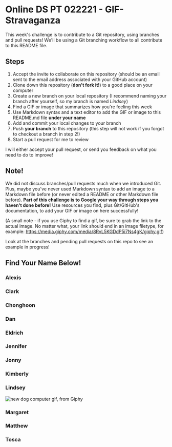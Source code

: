# Online DS PT 022221 - GIF-Stravaganza

This week's challenge is to contribute to a Git repository, using branches and pull requests! We'll be using a Git branching workflow to all contribute to this README file.

## Steps

1. Accept the invite to collaborate on this repository (should be an email sent to the email address associated with your GitHub account)
2. Clone down this repository (**don't fork it!**) to a good place on your computer
3. Create a new branch on your local repository (I recommend naming your branch after yourself, so my branch is named *Lindsey*)
4. Find a GIF or image that summarizes how you're feeling this week
5. Use Markdown syntax and a text editor to add the GIF or image to this README.md file **under your name**
6. Add and commit your local changes to your branch
7. Push **your branch** to this repository (this step will not work if you forgot to checkout a branch in step 2!)
8. Start a pull request for me to review

I will either accept your pull request, or send you feedback on what you need to do to improve!

## Note!

We did not discuss branches/pull requests much when we introduced Git. Plus, maybe you've never used Markdown syntax to add an image to a Markdown file before (or never edited a README or other Markdown file before). **Part of this challenge is to Google your way through steps you haven't done before!** Use resources you find, plus Git/GitHub's documentation, to add your GIF or image on here successfully!

(A small note - if you use Giphy to find a gif, be sure to grab the link to the actual image. No matter what, your link should end in an image filetype, for example: https://media.giphy.com/media/8RvL5KGDdP5i7Ns4gK/giphy.gif)

Look at the branches and pending pull requests on this repo to see an example in progress!

## Find Your Name Below!

### Alexis


### Clark


### Chonghoon


### Dan


### Eldrich


### Jennifer


### Jonny


### Kimberly


### Lindsey

![new dog computer gif, from Giphy](https://media.giphy.com/media/9rtpurjbqiqZXbBBet/giphy.gif)

### Margaret


### Matthew


### Tosca

